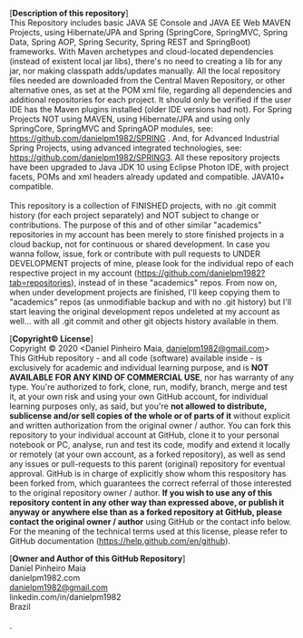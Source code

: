 [**Description of this repository**]<br>
This Repository includes basic JAVA SE Console and JAVA EE Web MAVEN Projects, using Hibernate/JPA and Spring (SpringCore, SpringMVC, Spring Data, Spring AOP, Spring Security, Spring REST and SpringBoot) frameworks. With Maven archetypes and cloud-located dependencies (instead of existent local jar libs), there's no need to creating a lib for any jar, nor making classpath adds/updates manually. All the local repository files needed are downloaded from the Central Maven Repository, or other alternative ones, as set at the POM xml file, regarding all dependencies and additional repositories for each project. It should only be verified if the user IDE has the Maven plugins installed (older IDE versions had not). For Spring Projects NOT using MAVEN, using Hibernate/JPA and using only SpringCore, SpringMVC and SpringAOP modules, see: https://github.com/danielpm1982/SPRING . And, for Advanced Industrial Spring Projects, using advanced integrated technologies, see: https://github.com/danielpm1982/SPRING3. All these repository projects have been upgraded to Java JDK 10 using Eclipse Photon IDE, with project facets, POMs and xml headers already updated and compatible. JAVA10+ compatible.
<br><br>
This repository is a collection of FINISHED projects, with no .git commit history (for each project separately) and NOT subject to change or contributions. The purpose of this and of other similar "academics" repositories in my account has been merely to store finished projects in a cloud backup, not for continuous or shared development. In case you wanna follow, issue, fork or contribute with pull requests to UNDER DEVELOPMENT projects of mine, please look for the individual repo of each respective project in my account (https://github.com/danielpm1982?tab=repositories), instead of in these "academics" repos. From now on, when under development projects are finished, I'll keep copying them to "academics" repos (as unmodifiable backup and with no .git history) but I'll start leaving the original development repos undeleted at my account as well... with all .git commit and other git objects history available in them.

[**Copyright© License**]<br>
Copyright © 2020 <Daniel Pinheiro Maia, danielpm1982@gmail.com><br>
This GitHub repository - and all code (software) available inside - is exclusively for academic and individual learning purpose, and is **NOT AVAILABLE FOR ANY KIND OF COMMERCIAL USE**, nor has warranty of any type. You're authorized to fork, clone, run, modify, branch, merge and test it, at your own risk and using your own GitHub account, for individual learning purposes only, as said, but you're **not allowed to distribute, sublicense and/or sell copies of the whole or of parts of it** without explicit and written authorization from the original owner / author. You can fork this repository to your individual account at GitHub, clone it to your personal notebook or PC, analyse, run and test its code, modify and extend it locally or remotely (at your own account, as a forked repository), as well as send any issues or pull-requests to this parent (original) repository for eventual approval. GitHub is in charge of explicitly show whom this respository has been forked from, which guarantees the correct referral of those interested to the original repository owner / author. **If you wish to use any of this repository content in any other way than expressed above, or publish it anyway or anywhere else than as a forked repository at GitHub, please contact the original owner / author** using GitHub or the contact info below. For the meaning of the technical terms used at this license, please refer to GitHub documentation (https://help.github.com/en/github).

[**Owner and Author of this GitHub Repository**]<br>
Daniel Pinheiro Maia<br>
danielpm1982.com<br>
danielpm1982@gmail.com<br>
linkedin.com/in/danielpm1982<br>
Brazil<br>
<br>
.
